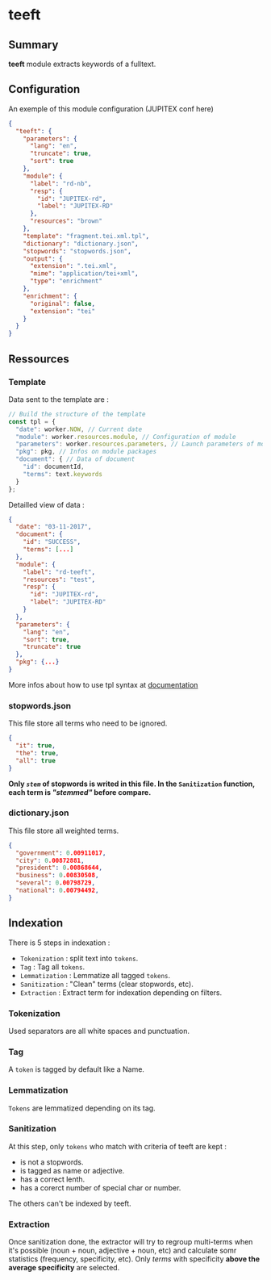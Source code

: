teeft
===============

## Summary ##

**teeft** module extracts keywords of a fulltext.

## Configuration ##

An exemple of this module configuration (JUPITEX conf here)

```json
{
  "teeft": {
    "parameters": {
      "lang": "en",
      "truncate": true,
      "sort": true
    },
    "module": {
      "label": "rd-nb",
      "resp": {
        "id": "JUPITEX-rd",
        "label": "JUPITEX-RD"
      },
      "resources": "brown"
    },
    "template": "fragment.tei.xml.tpl",
    "dictionary": "dictionary.json",
    "stopwords": "stopwords.json",
    "output": {
      "extension": ".tei.xml",
      "mime": "application/tei+xml",
      "type": "enrichment"
    },
    "enrichment": {
      "original": false,
      "extension": "tei"
    }
  }
}
```

## Ressources ##

### Template ###

Data sent to the template are :
```js
// Build the structure of the template
const tpl = {
  "date": worker.NOW, // Current date
  "module": worker.resources.module, // Configuration of module
  "parameters": worker.resources.parameters, // Launch parameters of module
  "pkg": pkg, // Infos on module packages
  "document": { // Data of document
    "id": documentId,
    "terms": text.keywords
  }
};
```

Detailled view of data :

```json
{
  "date": "03-11-2017",
  "document": {
    "id": "SUCCESS",
    "terms": [...]
  },
  "module": {
    "label": "rd-teeft",
    "resources": "test",
    "resp": {
      "id": "JUPITEX-rd",
      "label": "JUPITEX-RD"
    }
  },
  "parameters": {
    "lang": "en",
    "sort": true,
    "truncate": true
  },
  "pkg": {...}
}
```

More infos about how to use tpl syntax at [documentation](https://github.com/raycmorgan/Mu)


### stopwords.json ###

This file store all terms who need to be ignored.

```json
{
  "it": true,
  "the": true,
  "all": true
}
```

**Only *`stem`* of stopwords is writed in this file. In the `Sanitization` function, each term is *"stemmed"* before compare.**

### dictionary.json ###

This file store all weighted terms.

```json
{
  "government": 0.00911017,
  "city": 0.00872881,
  "president": 0.00868644,
  "business": 0.00830508,
  "several": 0.00798729,
  "national": 0.00794492,
}
```

## Indexation ##

There is 5 steps in indexation :

  - `Tokenization` : split text into `tokens`.
  - `Tag` : Tag all `tokens`.
  - `Lemmatization` : Lemmatize all tagged `tokens`.
  - `Sanitization` : "Clean" terms (clear stopwords, etc).
  - `Extraction` : Extract term for indexation depending on filters.

### Tokenization ###

Used separators are all white spaces and punctuation.

### Tag ###

A `token` is tagged by default like a Name.

### Lemmatization ###

`Tokens` are lemmatized depending on its tag.

### Sanitization ###

At this step, only `tokens` who match with criteria of teeft are kept :

  - is not a stopwords.
  - is tagged as name or adjective.
  - has a correct lenth.
  - has a corerct number of special char or number.

The others can't be indexed by teeft.

### Extraction ###

Once sanitization done, the extractor will try to regroup multi-terms when it's possible (noun + noun, adjective + noun, etc) and calculate somr statistics (frequency, specificity, etc).
Only *terms* with specificity **above the average specificity**  are selected.
